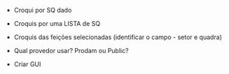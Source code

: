 * Croqui por SQ dado
* Croquis por uma LISTA de SQ
* Croquis das feições selecionadas (identificar o campo - setor e quadra)


 
* Qual provedor usar? Prodam ou Public?
* Criar GUI
